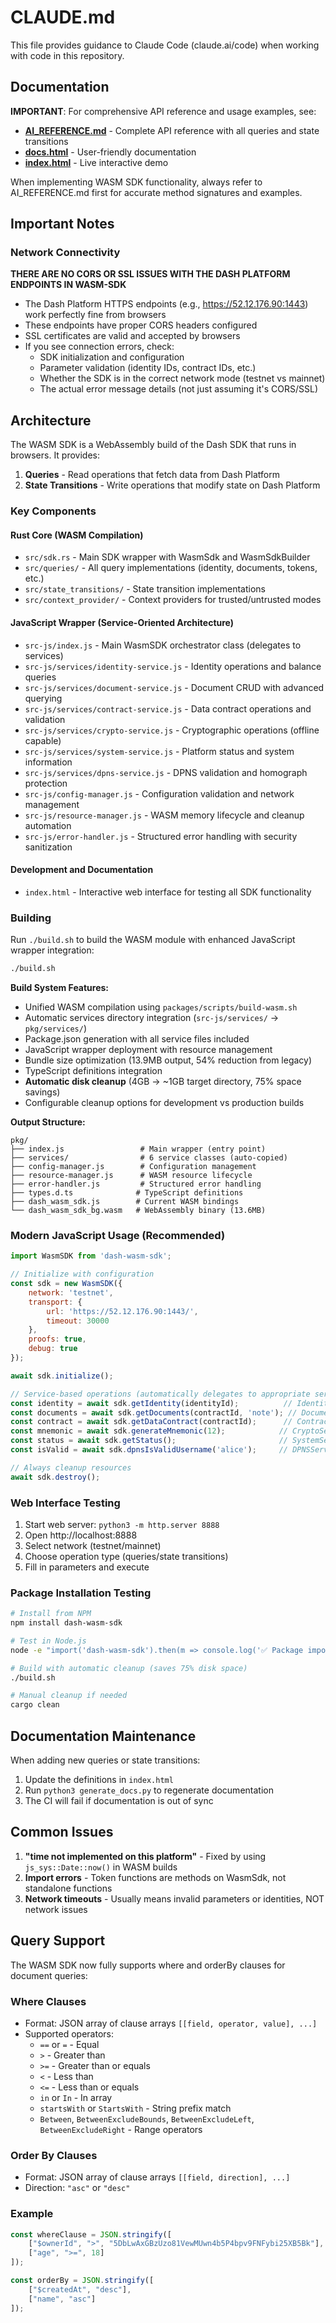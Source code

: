 # CLAUDE.md

This file provides guidance to Claude Code (claude.ai/code) when working with code in this repository.

## Documentation

**IMPORTANT**: For comprehensive API reference and usage examples, see:
- **[AI_REFERENCE.md](AI_REFERENCE.md)** - Complete API reference with all queries and state transitions
- **[docs.html](docs.html)** - User-friendly documentation
- **[index.html](index.html)** - Live interactive demo

When implementing WASM SDK functionality, always refer to AI_REFERENCE.md first for accurate method signatures and examples.

## Important Notes

### Network Connectivity
**THERE ARE NO CORS OR SSL ISSUES WITH THE DASH PLATFORM ENDPOINTS IN WASM-SDK**
- The Dash Platform HTTPS endpoints (e.g., https://52.12.176.90:1443) work perfectly fine from browsers
- These endpoints have proper CORS headers configured
- SSL certificates are valid and accepted by browsers
- If you see connection errors, check:
  - SDK initialization and configuration
  - Parameter validation (identity IDs, contract IDs, etc.)  
  - Whether the SDK is in the correct network mode (testnet vs mainnet)
  - The actual error message details (not just assuming it's CORS/SSL)

## Architecture

The WASM SDK is a WebAssembly build of the Dash SDK that runs in browsers. It provides:

1. **Queries** - Read operations that fetch data from Dash Platform
2. **State Transitions** - Write operations that modify state on Dash Platform

### Key Components

#### Rust Core (WASM Compilation)
- `src/sdk.rs` - Main SDK wrapper with WasmSdk and WasmSdkBuilder
- `src/queries/` - All query implementations (identity, documents, tokens, etc.)
- `src/state_transitions/` - State transition implementations
- `src/context_provider/` - Context providers for trusted/untrusted modes

#### JavaScript Wrapper (Service-Oriented Architecture)
- `src-js/index.js` - Main WasmSDK orchestrator class (delegates to services)
- `src-js/services/identity-service.js` - Identity operations and balance queries  
- `src-js/services/document-service.js` - Document CRUD with advanced querying
- `src-js/services/contract-service.js` - Data contract operations and validation
- `src-js/services/crypto-service.js` - Cryptographic operations (offline capable)
- `src-js/services/system-service.js` - Platform status and system information
- `src-js/services/dpns-service.js` - DPNS validation and homograph protection
- `src-js/config-manager.js` - Configuration validation and network management
- `src-js/resource-manager.js` - WASM memory lifecycle and cleanup automation
- `src-js/error-handler.js` - Structured error handling with security sanitization

#### Development and Documentation
- `index.html` - Interactive web interface for testing all SDK functionality

### Building

Run `./build.sh` to build the WASM module with enhanced JavaScript wrapper integration:

```bash
./build.sh
```

**Build System Features:**
- Unified WASM compilation using `packages/scripts/build-wasm.sh`  
- Automatic services directory integration (`src-js/services/` → `pkg/services/`)
- Package.json generation with all service files included
- JavaScript wrapper deployment with resource management
- Bundle size optimization (13.9MB output, 54% reduction from legacy)
- TypeScript definitions integration
- **Automatic disk cleanup** (4GB → ~1GB target directory, 75% space savings)
- Configurable cleanup options for development vs production builds

**Output Structure:**
```
pkg/
├── index.js                 # Main wrapper (entry point)  
├── services/                # 6 service classes (auto-copied)
├── config-manager.js        # Configuration management
├── resource-manager.js      # WASM resource lifecycle  
├── error-handler.js         # Structured error handling
├── types.d.ts              # TypeScript definitions
├── dash_wasm_sdk.js        # Current WASM bindings
└── dash_wasm_sdk_bg.wasm   # WebAssembly binary (13.6MB)
```

### Modern JavaScript Usage (Recommended)

```javascript
import WasmSDK from 'dash-wasm-sdk';

// Initialize with configuration
const sdk = new WasmSDK({
    network: 'testnet',
    transport: { 
        url: 'https://52.12.176.90:1443/',
        timeout: 30000
    },
    proofs: true,
    debug: true
});

await sdk.initialize();

// Service-based operations (automatically delegates to appropriate service)
const identity = await sdk.getIdentity(identityId);          // IdentityService
const documents = await sdk.getDocuments(contractId, 'note'); // DocumentService  
const contract = await sdk.getDataContract(contractId);      // ContractService
const mnemonic = await sdk.generateMnemonic(12);            // CryptoService (offline)
const status = await sdk.getStatus();                       // SystemService
const isValid = await sdk.dpnsIsValidUsername('alice');     // DPNSService (offline)

// Always cleanup resources
await sdk.destroy();
```

### Web Interface Testing

1. Start web server: `python3 -m http.server 8888`
2. Open http://localhost:8888
3. Select network (testnet/mainnet)  
4. Choose operation type (queries/state transitions)
5. Fill in parameters and execute

### Package Installation Testing

```bash
# Install from NPM
npm install dash-wasm-sdk

# Test in Node.js
node -e "import('dash-wasm-sdk').then(m => console.log('✅ Package imported:', typeof m.default))"

# Build with automatic cleanup (saves 75% disk space)
./build.sh

# Manual cleanup if needed
cargo clean
```

## Documentation Maintenance

When adding new queries or state transitions:
1. Update the definitions in `index.html`
2. Run `python3 generate_docs.py` to regenerate documentation
3. The CI will fail if documentation is out of sync

## Common Issues

1. **"time not implemented on this platform"** - Fixed by using `js_sys::Date::now()` in WASM builds
2. **Import errors** - Token functions are methods on WasmSdk, not standalone functions
3. **Network timeouts** - Usually means invalid parameters or identities, NOT network issues

## Query Support

The WASM SDK now fully supports where and orderBy clauses for document queries:

### Where Clauses
- Format: JSON array of clause arrays `[[field, operator, value], ...]`
- Supported operators:
  - `==` or `=` - Equal
  - `>` - Greater than
  - `>=` - Greater than or equals
  - `<` - Less than
  - `<=` - Less than or equals
  - `in` or `In` - In array
  - `startsWith` or `StartsWith` - String prefix match
  - `Between`, `BetweenExcludeBounds`, `BetweenExcludeLeft`, `BetweenExcludeRight` - Range operators

### Order By Clauses
- Format: JSON array of clause arrays `[[field, direction], ...]`
- Direction: `"asc"` or `"desc"`

### Example
```javascript
const whereClause = JSON.stringify([
    ["$ownerId", ">", "5DbLwAxGBzUzo81VewMUwn4b5P4bpv9FNFybi25XB5Bk"],
    ["age", ">=", 18]
]);

const orderBy = JSON.stringify([
    ["$createdAt", "desc"],
    ["name", "asc"]
]);
```